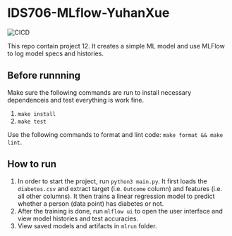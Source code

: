 # IDS706-MLflow-YuhanXue

![CICD](https://github.com/nogibjj/DS706-MLflow-YuhanXue/actions/workflows/cicd.yml/badge.svg)

This repo contain project 12. It creates a simple ML model and use MLFlow to log model specs and histories.

## Before runnning
Make sure the following commands are run to install necessary dependenceis and test everything is work fine.
1. `make install`
2. `make test`

Use the following commands to format and lint code: `make format && make lint`.

## How to run
1. In order to start the project, run `python3 main.py`. It first loads the `diabetes.csv` and extract target (i.e. `Outcome` column) and features (i.e. all other columns). It then trains a linear regression model to predict whether a person (data point) has diabetes or not. 
2. After the training is done, run `mlflow ui` to open the user interface and view model histories and test accuracies.
3. View saved models and artifacts in `mlrun` folder.

